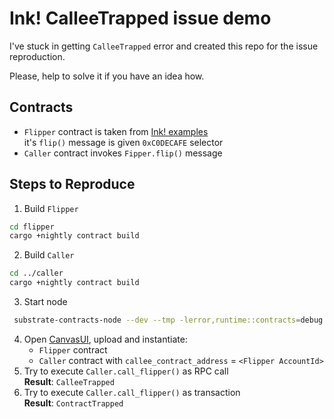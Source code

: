 # Ink! CalleeTrapped issue demo
I've stuck in getting `CalleeTrapped` error and created this repo for the issue reproduction.  

Please, help to solve it if you have an idea how. 

## Contracts
+ `Flipper` contract is taken from [Ink! examples]()  
  it's `flip()` message is given `0xC0DECAFE` selector 
+ `Caller` contract invokes `Fipper.flip()` message

## Steps to Reproduce
1. Build `Flipper`  
  ```bash
  cd flipper
  cargo +nightly contract build
  ```
2. Build `Caller`  
  ```bash
  cd ../caller
  cargo +nightly contract build
  ```
3. Start node  
  ```bash
   substrate-contracts-node --dev --tmp -lerror,runtime::contracts=debug 
  ```   
4. Open [CanvasUI](https://paritytech.github.io/canvas-ui/#/), upload and instantiate:
   - `Flipper` contract
   - `Caller` contract with `callee_contract_address` = `<Flipper AccountId>`
5. Try to execute `Caller.call_flipper()` as RPC call  
   **Result**: `CalleeTrapped`
5. Try to execute `Caller.call_flipper()` as transaction  
   **Result**: `ContractTrapped`